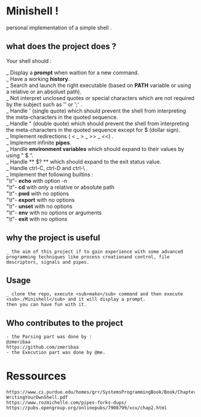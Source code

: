 
# Minishell !
personal implementation of a simple shell .

## what does the project does ?

Your shell should :

_ Display a **prompt** when waition for a new command.<br/>
_ Have a working **history**.<br/>
_ Search and launch the right executable (based on **PATH** variable or using a relative or an absoluet path).<br/>
_ Not interpret unclosed quotes or special characters which are not required by the subject such as '\' or ';' .<br/>
_ Handle ' (single quote) which should prevent the shell from interpreting the meta-characters in the quoted sequence.<br/>
_ Handle " (double quote) which should prevent the shell from interpreting the meta-characters in the quoted sequence except for $ (dollar sign).<br/>
_ Implement redirections ( < _ > _ >> _ <<) .<br/>
_ Implement infinite **pipes**.<br/>
_ Handle **environment variables** which should expand to their values by using " $ ".<br/>
_ Handle ** $? ** which should expand to the exit status value.<br/>
_ Handle ctrl-C, ctrl-D and ctrl-\ .<br/>
_ Implement thet following builtins :<br/>
	"\t"- **echo** with option -n <br/>
	"\t"- **cd** with only a relative or absolute path <br/>
	"\t"- **pwd** with no options <br/>
	"\t"- **export** with no options <br/>
	"\t"- **unset** with no options <br/>
	"\t"- **env** with no options or arguments <br/>
	"\t"- **exit** with no options <br/>
## why the project is useful
	_ the aim of this project if to gain experience with some advanced programming techniques like process creationand control, file descriptors, signals and pipes.
## Usage 
	_ clone the repo, execute <sub>make</sub> command and then execute <sub>./Minishell</sub> and it will display a prompt. 
	then you can have fun with it.
## Who contributes to the project
	- the Parsing part was done by :
	@zmeribaa
	https://github.com/zmeribaa
	- the Execution part was done by @me.
# Ressources
	https://www.cs.purdue.edu/homes/grr/SystemsProgrammingBook/Book/Chapter5-WritingYourOwnShell.pdf
	https://www.rozmichelle.com/pipes-forks-dups/
	https://pubs.opengroup.org/onlinepubs/7908799/xcu/chap2.html

